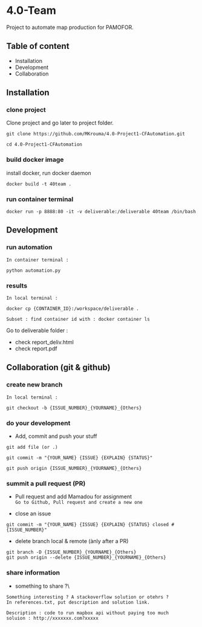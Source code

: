 # 4.0-Team
Project to automate map production for PAMOFOR.

## Table of content
* Installation
* Development
* Collaboration


## Installation
### clone project
Clone project and go later to project folder.
```
git clone https://github.com/MKrouma/4.0-Project1-CFAutomation.git
```
```
cd 4.0-Project1-CFAutomation
```

### build docker image
install docker, run docker daemon
```
docker build -t 40team .
```

### run container terminal
```
docker run -p 8888:80 -it -v deliverable:/deliverable 40team /bin/bash
```


## Development
### run automation
`In container terminal :`
```
python automation.py
```

### results
`In local terminal :`
```
docker cp {CONTAINER_ID}:/workspace/deliverable .
```
`Subset : find container id with : docker container ls`

Go to deliverable folder : 
* check report_deliv.html
* check report.pdf


## Collaboration (git & github)
### create new branch 
`In local terminal :`
```
git checkout -b {ISSUE_NUMBER}_{YOURNAME}_{Others}
```
### do your development
* Add, commit and push your stuff
```
git add file (or .)
```
```
git commit -m "{YOUR_NAME} {ISSUE} {EXPLAIN} {STATUS}"
```
```
git push origin {ISSUE_NUMBER}_{YOURNAME}_{Others}
```

### summit a pull request (PR)
* Pull request and add Mamadou for assignment \
`Go to Github, Pull request and create a new one`

* close an issue
```
git commit -m "{YOUR_NAME} {ISSUE} {EXPLAIN} {STATUS} closed #{ISSUE_NUMBER}"
```

* delete branch local & remote (ànly after a PR)
```
git branch -D {ISSUE_NUMBER}_{YOURNAME}_{Others}
git push origin --delete {ISSUE_NUMBER}_{YOURNAME}_{Others}
```

### share information
* something to share ?\
```
Something interesting ? A stackoverflow solution or otehrs ?
In references.txt, put description and solution link.

Description : code to run mapbox api without paying too much
soluion : http://xxxxxxx.com?xxxxx
```
